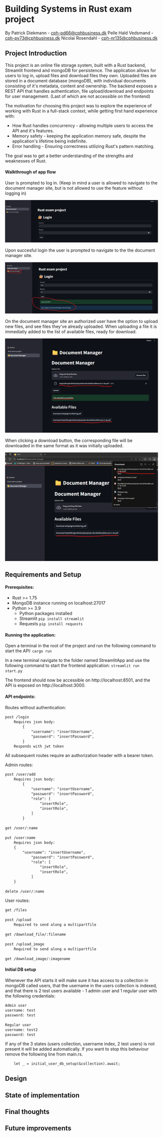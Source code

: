 # Building Systems in Rust exam project
By 
Patrick Diekmann - cph-pd66@cphbusiness.dk
Pelle Hald Vedsmand - cph-pv73@cphbusiness.dk
Nicolai Rosendahl - cph-nr135@cphbusiness.dk

## Project Introduction

This project is an online file storage system, built with a Rust backend, Streamlit frontend and mongoDB for persistence. The application allows for users to log in, upload files and download files they own. Uploaded files are stored in a document database (mongoDB), with individual documents consisting of it's metadata, content and ownership. The backend exposes a REST API that handles authentication, file upload/download and endpoints for user management. (Last of which are not accessible on the frontend)

The motivation for choosing this project was to explore the experience of working with Rust in a full-stack context, while getting first hand experience with: 
* How Rust handles concurrency - allowing multiple users to access the API and it's features.
* Memory safety - keeping the application memory safe, despite the application's lifetime being indefinite.
* Error handling - Ensuring correctness utilizing Rust's pattern matching.

The goal was to get a better understanding of the strengths and weaknesses of Rust. 

#### Walkthrough of app flow

User is prompted to log in. (Keep in mind a user is allowed to navigate to the document manager site, but is not allowed to use the feature without logging in)

![image](documentation/login.png)

Upon succesful login the user is prompted to navigate to the the document manager site.

![image](documentation/login_success.png)

On the document manager site an authorized user have the option to upload new files, and see files they've already uploaded. When uploading a file it is immediatly added to the list of available files, ready for download.

![image](documentation/file_upload_success.png)

When clicking a download button, the corresponding file will be downloaded in the same format as it was initially uploaded.

![image](documentation/download_success.png)

## Requirements and Setup

#### Prerequisites:
* Rust >= 1.75
* MongoDB instance running on localhost:27017
* Python >= 3.9
    * Python packages installed
    * Streamlit ```pip install streamlit```
    * Requests ```pip install requests```

#### Running the application:
Open a terminal in the root of the project and run the following command to start the API:
```cargo run```

In a new terminal navigate to the folder named StreamlitApp and use the following command to start the frontend application:
```streamlit run start.py```

The frontend should now be accessible on http://localhost:8501, and the API is exposed on http://localhost:3000.

#### API endpoints:
Routes without authentication:
```
post /login
    Requires json body:
        {
            "username": "insertUsername",
            "password": "insertPassword",
        }
    Responds with jwt token 
```
All subsequent routes require an authorization header with a bearer token.

Admin routes:
```
post /user/add
    Requires json body:
        {
            "username": "insertUsername",
            "password": "insertPassword",
            "role": [
                "insertRole",
                "insertRole",
            ]
        }

get /user/:name

put /user:name
    Requires json body:
    {
        "username": "insertUsername",
            "password": "insertPassword",
            "role": [
                "insertRole",
                "insertRole",
            ]
    }

delete /user/:name
```

User routes:
```
get /files

post /upload
    Required to send along a multipartfile

get /download_file/:filename

post /upload_image
    Required to send along a multipartfile

get /download_image/:imagename
```

#### Initial DB setup

Whenever the API starts it will make sure it has access to a collection in mongoDB called users, that the username in the users collection is indexed, and that there is 2 test users available - 1 admin user and 1 regular user with the following credentials: 

```
Admin user
username: test
password: test

Regular user
username: test2
password: test
```

If any of the 3 states (users collection, username index, 2 test users) is not present it will be added automatically. If you want to stop this behaviour remove the following line from main.rs.

```
    let _ = initial_user_db_setup(&collection).await;
```

## Design

## State of implementation

## Final thoughts

## Future improvements